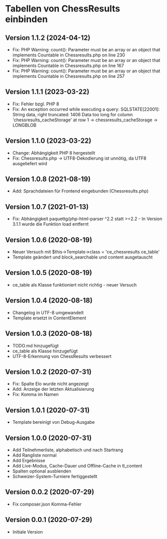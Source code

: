 # Tabellen von ChessResults einbinden

## Version 1.1.2 (2024-04-12)

* Fix: PHP Warning:  count(): Parameter must be an array or an object that implements Countable in Chessresults.php on line 230
* Fix: PHP Warning:  count(): Parameter must be an array or an object that implements Countable in Chessresults.php on line 167
* Fix: PHP Warning:  count(): Parameter must be an array or an object that implements Countable in Chessresults.php on line 257

## Version 1.1.1 (2023-03-22)

* Fix: Fehler bzgl. PHP 8
* Fix: An exception occurred while executing a query: SQLSTATE[22001]: String data, right truncated: 1406 Data too long for column 'chessresults_cacheStorage' at row 1 -> chessresults_cacheStorage -> LONGBLOB

## Version 1.1.0 (2023-03-22)

* Change: Abhängigkeit PHP 8 hergestellt
* Fix: Chessresults.php -> UTF8-Dekodierung ist unnötig, da UTF8 ausgeliefert wird

## Version 1.0.8 (2021-08-19)

* Add: Sprachdateien für Frontend eingebunden (Chessresults.php)

## Version 1.0.7 (2021-01-13)

* Fix: Abhängigkeit paquettg/php-html-parser ^2.2 statt >=2.2 - In Version 3.1.1 wurde die Funktion load entfernt

## Version 1.0.6 (2020-08-19)

* Neuer Versuch mit $this->Template->class = 'ce_chessresults ce_table'
* Template geändert und block_searchable und content ausgetauscht

## Version 1.0.5 (2020-08-19)

* ce_table als Klasse funktioniert nicht richtig - neuer Versuch

## Version 1.0.4 (2020-08-18)

* Changelog in UTF-8 umgewandelt
* Template ersetzt in ContentElement

## Version 1.0.3 (2020-08-18)

* TODO.md hinzugefügt
* ce_table als Klasse hinzugefügt
* UTF-8-Erkennung von ChessResults verbessert

## Version 1.0.2 (2020-07-31)

* Fix: Spalte Elo wurde nicht angezeigt
* Add: Anzeige der letzten Aktualisierung
* Fix: Komma im Namen

## Version 1.0.1 (2020-07-31)

* Template bereinigt von Debug-Ausgabe

## Version 1.0.0 (2020-07-31)

* Add Teilnehmerliste, alphabetisch und nach Startrang
* Add Rangliste normal
* Add Ergebnisse
* Add Live-Modus, Cache-Dauer und Offline-Cache in tl_content
* Spalten optional ausblenden
* Schweizer-System-Turniere fertiggestellt

## Version 0.0.2 (2020-07-29)

* Fix composer.json Komma-Fehler

## Version 0.0.1 (2020-07-29)

* Initiale Version